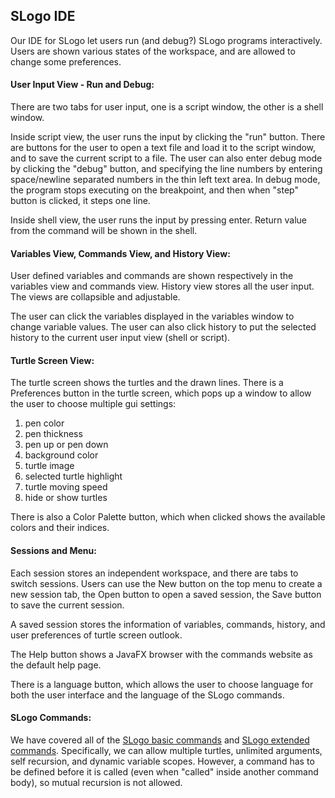## SLogo IDE

Our IDE for SLogo let users run (and debug?) SLogo programs interactively. Users are shown various states of the workspace, and are allowed to change some preferences.

#### User Input View - Run and Debug:

There are two tabs for user input, one is a script window, the other is a shell window. 

Inside script view, the user runs the input by clicking the "run" button. There are buttons for the user to open a text file and load it to the script window, and to save the current script to a file. The user can also enter debug mode by clicking the "debug" button, and specifying the line numbers by entering space/newline separated numbers in the thin left text area. In debug mode, the program stops executing on the breakpoint, and then when "step" button is clicked, it steps one line.

Inside shell view, the user runs the input by pressing enter. Return value from the command will be shown in the shell.

#### Variables View, Commands View, and History View:

User defined variables and commands are shown respectively in the variables view and commands view. History view stores all the user input. The views are collapsible and adjustable.

The user can click the variables displayed in the variables window to change variable values. The user can also click history to put the selected history to the current user input view (shell or script).

#### Turtle Screen View:

The turtle screen shows the turtles and the drawn lines. There is a Preferences button in the turtle screen, which pops up a window to allow the user to choose multiple gui settings: 
1. pen color  
2. pen thickness  
3. pen up or pen down
4. background color
5. turtle image
6. selected turtle highlight
7. turtle moving speed
8. hide or show turtles

There is also a Color Palette button, which when clicked shows the available colors and their indices.

#### Sessions and Menu:

Each session stores an independent workspace, and there are tabs to switch sessions. Users can use the New button on the top menu to create a new session tab, the Open button to open a saved session, the Save button to save the current session.

A saved session stores the information of variables, commands, history, and user preferences of turtle screen outlook. 

The Help button shows a JavaFX browser with the commands website as the default help page.

There is a language button, which allows the user to choose language for both the user interface and the language of the SLogo commands.

#### SLogo Commands:

We have covered all of the [SLogo basic commands](http://www.cs.duke.edu/courses/compsci308/spring17/assign/03_slogo/commands.php) and [SLogo extended commands](http://www.cs.duke.edu/courses/compsci308/spring17/assign/03_slogo/commands2_J2W.php). Specifically, we can allow multiple turtles, unlimited arguments, self recursion, and dynamic variable scopes. However, a command has to be defined before it is called (even when "called" inside another command body), so mutual recursion is not allowed.